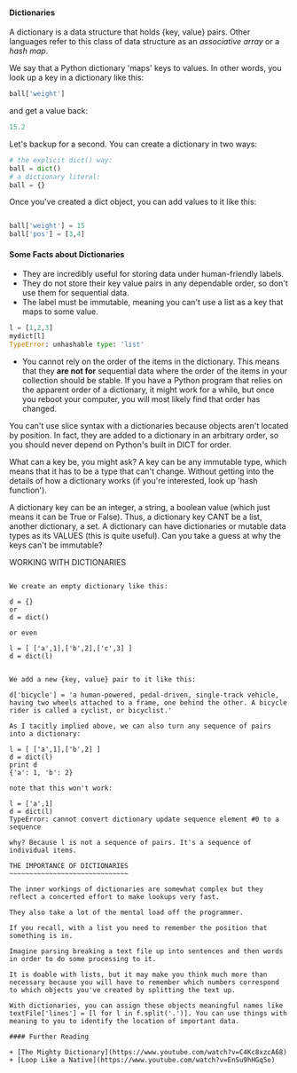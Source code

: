 #### Dictionaries

A dictionary is a data structure that holds {key, value} pairs. Other languages refer to this class of data structure as an *associative array* or a *hash map*.

We say that a Python dictionary 'maps' keys to values. In other words, you look up a key in a dictionary like this:

````python
ball['weight']
````
and get a value back:
````python
15.2
````

Let's backup for a second.  You can create a dictionary in two ways:

````python
# the explicit dict() way:
ball = dict()
# a dictionary literal:
ball = {}
`````

Once you've created a dict object, you can add values to it like this:

````python

ball['weight'] = 15
ball['pos'] = [3,4]

````

#### Some Facts about Dictionaries
+ They are incredibly useful for storing data under human-friendly labels. 
+ They do not store their key value pairs in any dependable order, so don't use them for sequential data.
+ The label must be immutable, meaning you can't use a list as a key that maps to some value.

````python
l = [1,2,3]
mydict[l]
TypeError: unhashable type: 'list'
````
+ You cannot rely on the order of the items in the dictionary.  This means that they **are not for** sequential data where the order of the items in your collection should be stable.  If you have a Python program that relies on the apparent order of a dictionary, it might work for a while, but once you reboot your computer, you will most likely find that order has changed.  
 

You can't use slice syntax with a dictionaries because objects aren't located by position. In fact, they are added to a dictionary in an arbitrary order, so you should never depend on Python's built in DICT for order. 

What can a key be, you might ask? 
A key can be any immutable type, which means that it has to be a type that can't change. Without getting into the details of how a dictionary works (if you're interested, look up 'hash function'). 

A dictionary key can be an integer, a string, a boolean value (which just means it can be True or False). 
Thus, a dictionary key CANT be a list, another dictionary, a set. 
A dictionary can have dictionaries or mutable data types as its VALUES (this is quite useful). 
Can you take a guess at why the keys can't be immutable? 


WORKING WITH DICTIONARIES 
~~~~~~~~~~~~~~~~~~~~~~~~~~~~~~~ 

We create an empty dictionary like this: 

d = {} 
or 
d = dict() 

or even 

l = [ ['a',1],['b',2],['c',3] ] 
d = dict(l) 


We add a new {key, value} pair to it like this: 

d['bicycle'] = 'a human-powered, pedal-driven, single-track vehicle, having two wheels attached to a frame, one behind the other. A bicycle rider is called a cyclist, or bicyclist.' 

As I tacitly implied above, we can also turn any sequence of pairs into a dictionary: 

l = [ ['a',1],['b',2] ] 
d = dict(l) 
print d 
{'a': 1, 'b': 2} 

note that this won't work: 

l = ['a',1] 
d = dict(l) 
TypeError: cannot convert dictionary update sequence element #0 to a sequence 

why? Because l is not a sequence of pairs. It's a sequence of individual items. 

THE IMPORTANCE OF DICTIONARIES 
~~~~~~~~~~~~~~~~~~~~~~~~~~~~~~ 

The inner workings of dictionaries are somewhat complex but they reflect a concerted effort to make lookups very fast. 

They also take a lot of the mental load off the programmer. 

If you recall, with a list you need to remember the position that something is in. 

Imagine parsing breaking a text file up into sentences and then words in order to do some processing to it. 

It is doable with lists, but it may make you think much more than necessary because you will have to remember which numbers correspond to which objects you've created by splitting the text up. 

With dictionaries, you can assign these objects meaningful names like textFile['lines'] = [l for l in f.split('.')]. You can use things with meaning to you to identify the location of important data. 

#### Further Reading

+ [The Mighty Dictionary](https://www.youtube.com/watch?v=C4Kc8xzcA68)
+ [Loop Like a Native](https://www.youtube.com/watch?v=EnSu9hHGq5o)
